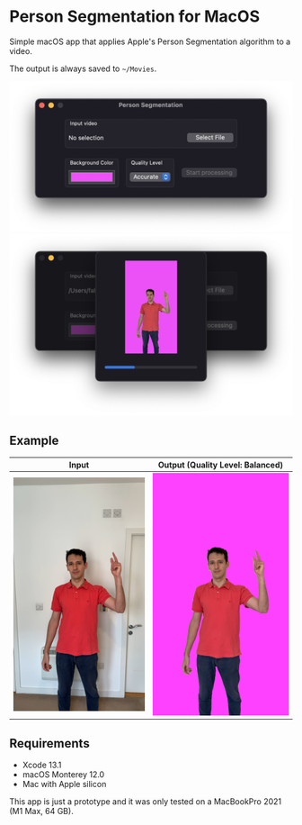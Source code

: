 # Person Segmentation for MacOS

Simple macOS app that applies Apple's Person Segmentation algorithm to a video.

The output is always saved to `~/Movies`.

<img src="Examples/screenshot-1.png" />
<img src="Examples/screenshot-2.png" />

## Example

| Input | Output (Quality Level: Balanced) |
|-------|----------------------------------|
| <img src="Examples/input.jpg" width="300" /> | <img src="Examples/output.jpg" width="300" /> |


## Requirements

- Xcode 13.1
- macOS Monterey 12.0
- Mac with Apple silicon

This app is just a prototype and it was only tested on a MacBookPro 2021 (M1 Max, 64 GB).
